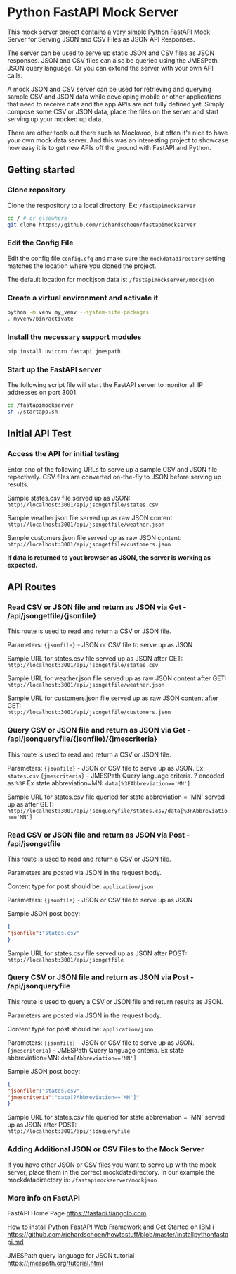 # Python FastAPI Mock Server

This mock server project contains a very simple Python FastAPI Mock Server for Serving JSON and CSV Files as JSON API Responses.

The server can be used to serve up static JSON and CSV files as JSON responses. JSON and CSV files can also be queried using the JMESPath JSON query language. Or you can extend the server with your own API calls.

A mock JSON and CSV server can be used for retrieving and querying sample CSV and JSON data while developing mobile or other applications that need to receive data and the app APIs are not fully defined yet. Simply compose some CSV or JSON data, place the files on the server and start serving up your mocked up data.

There are other tools out there such as Mockaroo, but often it's nice to have your own mock data server. And this was an interesting project to showcase how easy it is to get new APIs off the ground with FastAPI and Python.

## Getting started

### Clone repository

Clone the respository to a local directory.  Ex: `/fastapimockserver`

```sh
cd / # or elsewhere
git clone https://github.com/richardschoen/fastapimockserver
```

### Edit the Config File

Edit the config file `config.cfg` and make sure the `mockdatadirectory` setting matches the location where you cloned the project.

The default location for mockjson data is: `/fastapimockserver/mockjson`

### Create a virtual environment and activate it

```sh
python -m venv my_venv --system-site-packages
. myvenv/bin/activate
```

### Install the necessary support modules

```sh
pip install uvicorn fastapi jmespath
```

### Start up the FastAPI server

The following script file will start the FastAPI server to monitor all IP addresses on port 3001.  

```sh
cd /fastapimockserver
sh ./startapp.sh
```

## Initial API Test

### Access the API for initial testing

Enter one of the following URLs to serve up a sample CSV and JSON file repectively.
CSV files are converted on-the-fly to JSON before serving up results.

Sample states.csv file served up as JSON:  
`http://localhost:3001/api/jsongetfile/states.csv`

Sample weather.json file served up as raw JSON content:  
`http://localhost:3001/api/jsongetfile/weather.json`

Sample customers.json file served up as raw JSON content:  
`http://localhost:3001/api/jsongetfile/customers.json`

**If data is returned to yout browser as JSON, the server is working as expected.**

## API Routes

### Read CSV or JSON file and return as JSON via Get - /api/jsongetfile/{jsonfile}

This route is used to read and return a CSV or JSON file.

Parameters:
```{jsonfile}``` - JSON or CSV file to serve up as JSON

Sample URL for states.csv file served up as JSON after GET:  
`http://localhost:3001/api/jsongetfile/states.csv`

Sample URL for weather.json file served up as raw JSON content after GET:  
`http://localhost:3001/api/jsongetfile/weather.json`

Sample URL for customers.json file served up as raw JSON content after GET:  
`http://localhost:3001/api/jsongetfile/customers.json`

### Query CSV or JSON file and return as JSON via Get - /api/jsonqueryfile/{jsonfile}/{jmescriteria}

This route is used to read and return a CSV or JSON file.

Parameters:
`{jsonfile}` - JSON or CSV file to serve up as JSON.  Ex: `states.csv`
`{jmescriteria}` - JMESPath Query language criteria. ? encoded as `%3F`
Ex state abbreviation=MN: `data[%3FAbbreviation=='MN']`

Sample URL for states.csv file queried for state abbreviation = 'MN' served up as after GET:  
`http://localhost:3001/api/jsonqueryfile/states.csv/data[%3FAbbreviation=='MN']`  

### Read CSV or JSON file and return as JSON via Post - /api/jsongetfile

This route is used to read and return a CSV or JSON file.

Parameters are posted via JSON in the request body.

Content type for post should be:
`application/json`

Parameters:
`{jsonfile}` - JSON or CSV file to serve up as JSON

Sample JSON post body:

```json
{
"jsonfile":"states.csv"
}
```

Sample URL for states.csv file served up as JSON after POST:  
`http://localhost:3001/api/jsongetfile`

### Query CSV or JSON file and return as JSON via Post - /api/jsonqueryfile

This route is used to query a CSV or JSON file and return results as JSON.  

Parameters are posted via JSON in the request body.

Content type for post should be:
`application/json`

Parameters:
`{jsonfile}` - JSON or CSV file to serve up as JSON.
`{jmescriteria}` - JMESPath Query language criteria.
Ex state abbreviation=MN: `data[Abbreviation=='MN']`

Sample JSON post body:

```json
{
"jsonfile":"states.csv",   
"jmescriteria":"data[?Abbreviation=='MN']"   
}
```

Sample URL for states.csv file queried for state abbreviation = 'MN' served up as JSON after POST:  
`http://localhost:3001/api/jsonqueryfile`

### Adding Additional JSON or CSV Files to the Mock Server

If you have other JSON or CSV files you want to serve up with the mock server, place them in the correct mockdatadirectory.
In our example the mockdatadirectory is: `/fastapimockserver/mockjson`

### More info on FastAPI

FastAPI Home Page
<https://fastapi.tiangolo.com>

How to install Python FastAPI Web Framework and Get Started on IBM i
<https://github.com/richardschoen/howtostuff/blob/master/installpythonfastapi.md>

JMESPath query language for JSON tutorial
<https://jmespath.org/tutorial.html>
